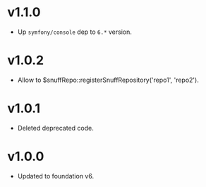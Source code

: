 # v1.1.0

- Up `symfony/console` dep to `6.*` version.

# v1.0.2

- Allow to $snuffRepo::registerSnuffRepository('repo1', 'repo2').

# v1.0.1

- Deleted deprecated code.

# v1.0.0

- Updated to foundation v6.